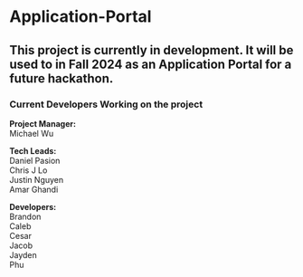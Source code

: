 # Application-Portal
## This project is currently in development. It will be used to in Fall 2024 as an Application Portal for a future hackathon.
### Current Developers Working on the project

**Project Manager:**  
Michael Wu

**Tech Leads:**  
Daniel Pasion  
Chris J Lo  
Justin Nguyen  
Amar Ghandi  

**Developers:**  
Brandon  
Caleb  
Cesar  
Jacob  
Jayden  
Phu  
